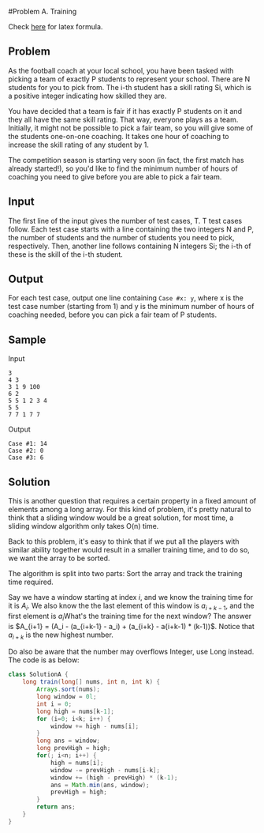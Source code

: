 #Problem A. Training

Check [here](https://johnkyon.github.io/2019/03/31/kick/) for latex formula.

## Problem
As the football coach at your local school, you have been tasked with 
picking a team of exactly P students to represent your school. There 
are N students for you to pick from. The i-th student has a skill rating Si, 
which is a positive integer indicating how skilled they are.

You have decided that a team is fair if it has exactly P students on it 
and they all have the same skill rating. That way, everyone plays as a 
team. Initially, it might not be possible to pick a fair team, so you will give 
some of the students one-on-one coaching. It takes one hour of coaching to 
increase the skill rating of any student by 1.

The competition season is starting very soon (in fact, the first match 
has already started!), so you'd like to find the minimum number of 
hours of coaching you need to give before you are able to pick a fair 
team.

## Input
The first line of the input gives the number of test cases, T. T test 
cases follow. Each test case starts with a line containing the two 
integers N and P, the number of students and the number of students you 
need to pick, respectively. Then, another line follows containing N 
integers Si; the i-th of these is the skill of the i-th student.

## Output
For each test case, output one line containing `Case #x: y`, where x is the test case 
number (starting from 1) and y is the minimum number of hours of coaching 
needed, before you can pick a fair team of P students.

## Sample
Input 
```
3
4 3
3 1 9 100
6 2
5 5 1 2 3 4
5 5
7 7 1 7 7
```
 
 
Output 
 
```
Case #1: 14
Case #2: 0
Case #3: 6
```
  
## Solution
This is another question that requires a certain property in a fixed amount
of elements among a long array. For this kind of problem, it's pretty natural
to think that a sliding window would be a great solution, for most time, a sliding 
window algorithm only takes O(n) time.

Back to this problem, it's easy to think that if we put all the players with similar
ability together would result in a smaller training time, and to do so, we want
the array to be sorted.

The algorithm is split into two parts: Sort the array and track the training time
required.

Say we have a window starting at index $i$, and we know the training time for it is
$A_i$. We also know the the last element of this window is $a_{i+k-1}$, and the first element
is $a_i$What's the training time for the next window? The answer is
$A_{i+1} = (A_i - (a_{i+k-1} - a_i) + (a_{i+k} - a{i+k-1) * (k-1))$. Notice that 
$a_{i+k}$ is the new highest number.
 
Do also be aware that the number may overflows Integer, use Long instead. The code is as
below:

```java 
class SolutionA {
    long train(long[] nums, int n, int k) {
        Arrays.sort(nums);
        long window = 0l;
        int i = 0;
        long high = nums[k-1];
        for (i=0; i<k; i++) {
            window += high - nums[i];
        }
        long ans = window;
        long prevHigh = high;
        for(; i<n; i++) {
            high = nums[i];
            window -= prevHigh - nums[i-k];
            window += (high - prevHigh) * (k-1);
            ans = Math.min(ans, window);
            prevHigh = high;
        }
        return ans;
    }
}
```